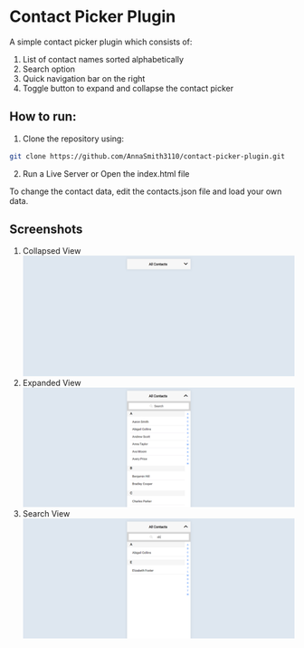 # Contact Picker Plugin
A simple contact picker plugin which consists of: 
1) List of contact names sorted alphabetically 
2) Search option
3) Quick navigation bar on the right
4) Toggle button to expand and collapse the contact picker

## How to run: 
1. Clone the repository using:  
```bash
git clone https://github.com/AnnaSmith3110/contact-picker-plugin.git
```
2. Run a Live Server or Open the index.html file

To change the contact data, edit the contacts.json file and load your own data.

## Screenshots 
1. Collapsed View ![Collapsed View](screenshots/collapsedView.PNG "Collapsed View")
2. Expanded View ![Expanded View](screenshots/expandedView.PNG "Expanded View")
3. Search View ![Search View](screenshots/searchView.PNG "Search View")

